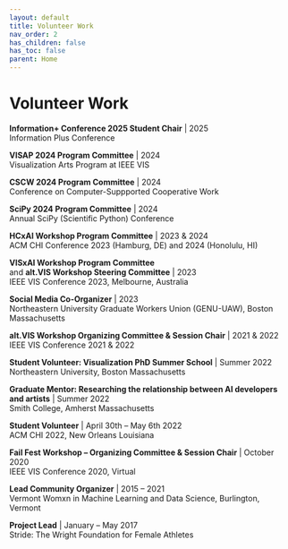 ```yaml
---
layout: default
title: Volunteer Work
nav_order: 2
has_children: false
has_toc: false
parent: Home
---
```

# Volunteer Work

__Information+ Conference 2025 Student Chair__  |  2025  
Information Plus Conference

__VISAP 2024 Program Committee__  |  2024  
Visualization Arts Program at IEEE VIS

__CSCW 2024 Program Committee__  |  2024  
Conference on Computer-Suppported Cooperative Work

__SciPy 2024 Program Committee__  |  2024  
Annual SciPy (Scientific Python) Conference

__HCxAI Workshop Program Committee__  |  2023 & 2024  
ACM CHI Conference 2023 (Hamburg, DE) and 2024 (Honolulu, HI)

__VISxAI Workshop Program Committee__  
and __alt.VIS Workshop Steering Committee__ | 2023  
IEEE VIS Conference 2023, Melbourne, Australia

__Social Media Co-Organizer__ | 2023  
Northeastern University Graduate Workers Union (GENU-UAW), Boston Massachusetts

__alt.VIS Workshop Organizing Committee & Session Chair__  |  2021 & 2022  
IEEE VIS Conference 2021 & 2022

__Student Volunteer: Visualization PhD Summer School__ | Summer 2022  
Northeastern University, Boston Massachusetts

__Graduate Mentor: Researching the relationship between AI developers and artists__ | Summer 2022  
Smith College, Amherst Massachusetts

__Student Volunteer__ | April 30th – May 6th 2022  
ACM CHI 2022, New Orleans Louisiana

__Fail Fest Workshop – Organizing Committee & Session Chair__  |  October 2020  
IEEE VIS Conference 2020, Virtual

__Lead Community Organizer__  |  2015 – 2021  
Vermont Womxn in Machine Learning and Data Science, Burlington, Vermont

__Project Lead__  |  January – May 2017  
Stride: The Wright Foundation for Female Athletes
